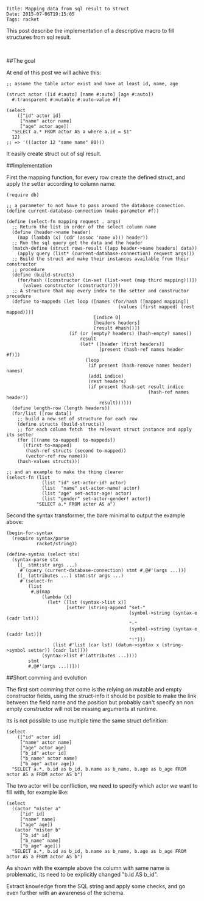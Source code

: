     Title: Mapping data from sql result to struct
    Date: 2015-07-06T19:15:05
    Tags: racket

<p class="lead"> This post describe the implementation of a descriptive macro to
fill structures from sql result.  </p>

<br/>

##The goal

At end of this post we will achive this:

```racket
;; assume the table actor exist and have at least id, name, age

(struct actor ([id #:auto] [name #:auto] [age #:auto]) 
  #:transparent #:mutable #:auto-value #f)

(select
    (["id" actor id]
     ["name" actor name]
     ["age" actor age])
  "SELECT a.* FROM actor AS a where a.id = $1"
  12)
;; => '(((actor 12 "some name" 80)))
```

<!-- more -->

It easily create struct out of sql result.

##Implementation

First the mapping function, for every row create the defined struct, and apply
the setter according to column name.

```racket
(require db)

;; a parameter to not have to pass around the database connection.
(define current-database-connection (make-parameter #f))

(define (select-fn mapping request . args)
  ;; Return the list in order of the select column name
  (define (header->name header)
    (map (lambda (x) (cdr (assoc 'name x))) header))
  ;; Run the sql query get the data and the header
  (match-define (struct rows-result ((app header->name headers) data))
    (apply query (list* (current-database-connection) request args)))
  ;; Build the struct and make their instances available from their constructor
  ;; procedure
  (define (build-structs)
    (for/hash ([constructor (in-set (list->set (map third mapping)))])
      (values constructor (constructor))))
  ;; A structure that map every index to the setter and constructor procedure
  (define to-mappeds (let loop ([names (for/hash ([mapped mapping])
                                         (values (first mapped) (rest mapped)))]
                                [indice 0]
                                [headers headers]
                                [result #hash()])
                       (if (or (empty? headers) (hash-empty? names))
                           result
                           (let* ([header (first headers)]
                                  [present (hash-ref names header #f)])
                             (loop
                              (if present (hash-remove names header) names)
                              (add1 indice)
                              (rest headers)
                              (if present (hash-set result indice
                                                    (hash-ref names header))
                                  result))))))
  (define length-row (length headers))
  (for/list ([row data])
    ;; build a new set of structure for each row
    (define structs (build-structs))
    ;; for each column fetch  the relevant struct instance and apply its setter
    (for ([(name to-mapped) to-mappeds])
      ((first to-mapped)
       (hash-ref structs (second to-mapped))
       (vector-ref row name)))
    (hash-values structs)))
```

```racket
;; and an example to make the thing clearer
(select-fn (list
             (list "id" set-actor-id! actor)
             (list  "name" set-actor-name! actor)
             (list "age" set-actor-age! actor)
             (list "gender" set-actor-gender! actor))
           "SELECT a.* FROM actor AS a")
```

Second the syntax transformer, the bare minimal to output the example above:

```racket
(begin-for-syntax
  (require syntax/parse
           racket/string))

(define-syntax (select stx)
  (syntax-parse stx
    [(_ stmt:str args ...)
     #`(query (current-database-connection) stmt #,@#'(args ...))]
    [(_ (attributes ...) stmt:str args ...)
     #`(select-fn
        (list
         #,@(map
             (lambda (x)
               (let* ([lst (syntax->list x)]
                      [setter (string-append "set-" 
                                             (symbol->string (syntax-e (cadr lst)))
                                             "-" 
                                             (symbol->string (syntax-e (caddr lst)))
                                             "!")])
                 (list #'list (car lst) (datum->syntax x (string->symbol setter)) (cadr lst))))
             (syntax->list #'(attributes ...))))
        stmt
        #,@#'(args ...))]))
```

##Short comming and evolution

The first sort comming that come is the relying on mutable and empty constructor
fields, using the struct-info it should be posible to make the link between the
field name and the position but probably can't specify an non empty constructor
will not be missing arguments at runtime.

Its is not possible to use multiple time the same struct definition:

```racket
(select
    (["id" actor id]
     ["name" actor name]
     ["age" actor age]
     ["b_id" actor id]
     ["b_name" actor name]
     ["b_age" actor age])
  "SELECT a.*, b.id as b_id, b.name as b_name, b.age as b_age FROM actor AS a FROM actor AS b")
```

The two actor will be confliction, we need to specify which actor we want to fill with, for example like:

```racket
(select
  ((actor "mister a"
     ["id" id]
     ["name" name]
     ["age" age])
   (actor "mister b"
     ["b_id" id]
     ["b_name" name]
     ["b_age" age]))
  "SELECT a.*, b.id as b_id, b.name as b_name, b.age as b_age FROM actor AS a FROM actor AS b")
```

As shown with the example above the column with same name is problematic, its
need to be explicitly changed "b.id AS b_id".

Extract knowledge from the SQL string and apply some checks, and go even further
with an awareness of the schema.

